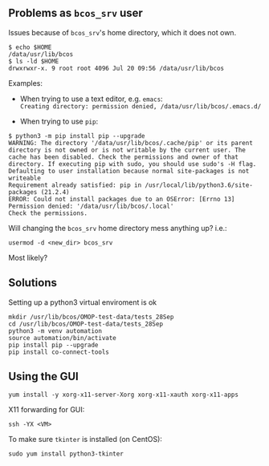 ## Problems as `bcos_srv` user

Issues because of `bcos_srv`'s home directory, which it does not own.
```
$ echo $HOME
/data/usr/lib/bcos
$ ls -ld $HOME
drwxrwxr-x. 9 root root 4096 Jul 20 09:56 /data/usr/lib/bcos
```

Examples:

   * When trying to use a text editor, e.g. `emacs`:    
   `Creating directory: permission denied, /data/usr/lib/bcos/.emacs.d/`
   
   * When trying to use `pip`:

```
$ python3 -m pip install pip --upgrade
WARNING: The directory '/data/usr/lib/bcos/.cache/pip' or its parent directory is not owned or is not writable by the current user. The cache has been disabled. Check the permissions and owner of that directory. If executing pip with sudo, you should use sudo's -H flag.
Defaulting to user installation because normal site-packages is not writeable
Requirement already satisfied: pip in /usr/local/lib/python3.6/site-packages (21.2.4)
ERROR: Could not install packages due to an OSError: [Errno 13] Permission denied: '/data/usr/lib/bcos/.local'
Check the permissions.
```

Will changing the `bcos_srv` home directory mess anything up? i.e.:
```
usermod -d <new_dir> bcos_srv
```
Most likely?


## Solutions

Setting up a python3 virtual enviroment is ok
```
mkdir /usr/lib/bcos/OMOP-test-data/tests_28Sep
cd /usr/lib/bcos/OMOP-test-data/tests_28Sep
python3 -m venv automation
source automation/bin/activate
pip install pip --upgrade
pip install co-connect-tools
```

## Using the GUI

```
yum install -y xorg-x11-server-Xorg xorg-x11-xauth xorg-x11-apps
```

X11 forwarding for GUI:
```
ssh -YX <VM>
```

To make sure `tkinter` is installed (on CentOS):
```
sudo yum install python3-tkinter
```